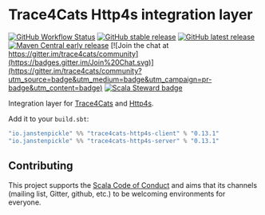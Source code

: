 # Trace4Cats Http4s integration layer

[![GitHub Workflow Status](https://img.shields.io/github/workflow/status/trace4cats/trace4cats-http4s/Continuous%20Integration)](https://github.com/trace4cats/trace4cats-http4s/actions?query=workflow%3A%22Continuous%20Integration%22)
[![GitHub stable release](https://img.shields.io/github/v/release/trace4cats/trace4cats-http4s?label=stable&sort=semver)](https://github.com/trace4cats/trace4cats-http4s/releases)
[![GitHub latest release](https://img.shields.io/github/v/release/trace4cats/trace4cats-http4s?label=latest&include_prereleases&sort=semver)](https://github.com/trace4cats/trace4cats-http4s/releases)
[![Maven Central early release](https://img.shields.io/maven-central/v/io.janstenpickle/trace4cats-http4s-server_2.13?label=early)](https://maven-badges.herokuapp.com/maven-central/io.janstenpickle/trace4cats-http4s-server_2.13)
[![Join the chat at https://gitter.im/trace4cats/community](https://badges.gitter.im/Join%20Chat.svg)](https://gitter.im/trace4cats/community?utm_source=badge&utm_medium=badge&utm_campaign=pr-badge&utm_content=badge)
[![Scala Steward badge](https://img.shields.io/badge/Scala_Steward-helping-blue.svg?style=flat&logo=data:image/png;base64,iVBORw0KGgoAAAANSUhEUgAAAA4AAAAQCAMAAAARSr4IAAAAVFBMVEUAAACHjojlOy5NWlrKzcYRKjGFjIbp293YycuLa3pYY2LSqql4f3pCUFTgSjNodYRmcXUsPD/NTTbjRS+2jomhgnzNc223cGvZS0HaSD0XLjbaSjElhIr+AAAAAXRSTlMAQObYZgAAAHlJREFUCNdNyosOwyAIhWHAQS1Vt7a77/3fcxxdmv0xwmckutAR1nkm4ggbyEcg/wWmlGLDAA3oL50xi6fk5ffZ3E2E3QfZDCcCN2YtbEWZt+Drc6u6rlqv7Uk0LdKqqr5rk2UCRXOk0vmQKGfc94nOJyQjouF9H/wCc9gECEYfONoAAAAASUVORK5CYII=)](https://scala-steward.org)

Integration layer for [Trace4Cats] and [Http4s].

Add it to your `build.sbt`:

```scala
"io.janstenpickle" %% "trace4cats-http4s-client" % "0.13.1"
"io.janstenpickle" %% "trace4cats-http4s-server" % "0.13.1"
```


## Contributing

This project supports the [Scala Code of Conduct](https://typelevel.org/code-of-conduct.html) and aims that its channels
(mailing list, Gitter, github, etc.) to be welcoming environments for everyone.

[Trace4Cats]: https://github.com/trace4cats/trace4cats
[Http4s]: https://http4s.org

